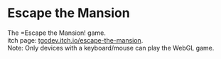 # Escape the Mansion
The =Escape the Mansion! game. <br/>
itch page: <a href="tgcdev.itch.io/escape-the-mansion">tgcdev.itch.io/escape-the-mansion</a>.<br/>
Note: Only devices with a keyboard/mouse can play the WebGL game.